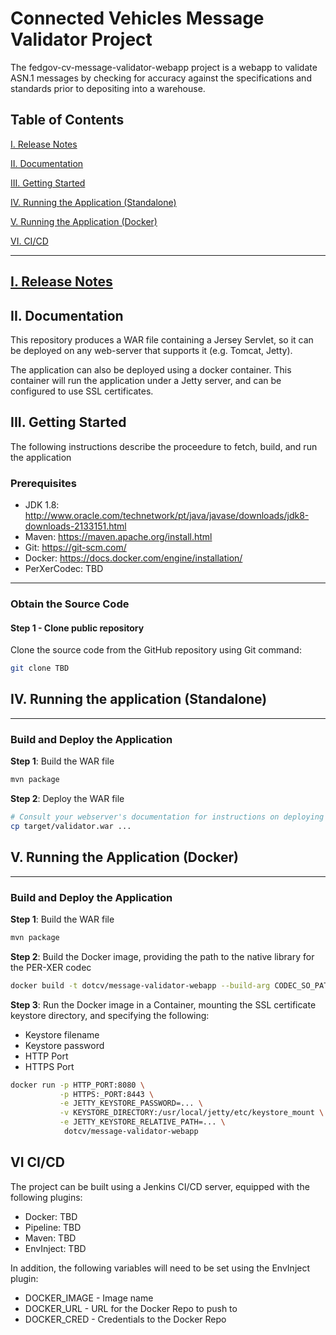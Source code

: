 # Connected Vehicles Message Validator Project

The fedgov-cv-message-validator-webapp project is a webapp to validate ASN.1 messages by checking for accuracy against the
specifications and standards prior to depositing into a warehouse.

<a name="toc"/>

## Table of Contents

[I. Release Notes](#release-notes)

[II. Documentation](#documentation)

[III. Getting Started](#getting-started)

[IV. Running the Application (Standalone)](#running-standalone)

[V. Running the Application (Docker)](#running-docker)

[VI. CI/CD](#cicd)

---

<a name="release-notes" id="release-notes"/>

## [I. Release Notes](ReleaseNotes.md)

<a name="documentation"/>

## II. Documentation

This repository produces a WAR file containing a Jersey Servlet, so it can be deployed on any web-server that supports it (e.g. Tomcat, Jetty).

The application can also be deployed using a docker container. This container will run the application under a Jetty server, and can be configured to use SSL certificates.

<a name="getting-started"/>

## III. Getting Started

The following instructions describe the proceedure to fetch, build, and run the application

### Prerequisites
* JDK 1.8: http://www.oracle.com/technetwork/pt/java/javase/downloads/jdk8-downloads-2133151.html
* Maven: https://maven.apache.org/install.html
* Git: https://git-scm.com/
* Docker: https://docs.docker.com/engine/installation/
* PerXerCodec: TBD

---
### Obtain the Source Code

#### Step 1 - Clone public repository

Clone the source code from the GitHub repository using Git command:

```bash
git clone TBD
```

<a name="running"/>

## IV. Running the application (Standalone)

---
### Build and Deploy the Application

**Step 1**: Build the WAR file

```bash
mvn package
```

**Step 2**: Deploy the WAR file

```bash
# Consult your webserver's documentation for instructions on deploying war files 
cp target/validator.war ... 
```

<a name="running-docker"/>

## V. Running the Application (Docker)

---
### Build and Deploy the Application

**Step 1**: Build the WAR file

```bash
mvn package
```

**Step 2**: Build the Docker image, providing the path to the native library for the PER-XER codec

```bash
docker build -t dotcv/message-validator-webapp --build-arg CODEC_SO_PATH=... .
```

**Step 3**: Run the Docker image in a Container, mounting the SSL certificate keystore directory, and specifying the following:
* Keystore filename
* Keystore password
* HTTP Port
* HTTPS Port


```bash
docker run -p HTTP_PORT:8080 \
           -p HTTPS:_PORT:8443 \
           -e JETTY_KEYSTORE_PASSWORD=... \
           -v KEYSTORE_DIRECTORY:/usr/local/jetty/etc/keystore_mount \
           -e JETTY_KEYSTORE_RELATIVE_PATH=... \
            dotcv/message-validator-webapp
```

<a name="cicd"/>

## VI CI/CD

The project can be built using a Jenkins CI/CD server, equipped with the following plugins:
* Docker: TBD
* Pipeline: TBD
* Maven: TBD
* EnvInject: TBD

In addition, the following variables will need to be set using the EnvInject plugin:
* DOCKER_IMAGE - Image name
* DOCKER_URL - URL for the Docker Repo to push to
* DOCKER_CRED - Credentials to the Docker Repo

</a>
